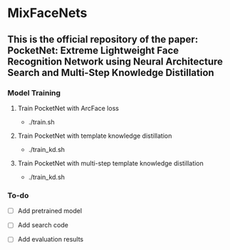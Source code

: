 # MixFaceNets



## This is the official repository of the paper: PocketNet: Extreme Lightweight Face Recognition Network using Neural Architecture Search and  Multi-Step Knowledge Distillation


### Model Training 
1. Train PocketNet with ArcFace loss
   + ./train.sh

2. Train PocketNet with template knowledge distillation
    + ./train_kd.sh
3. Train PocketNet with multi-step template knowledge distillation
    + ./train_kd.sh
 
### To-do 
- [ ] Add pretrained model
- [ ] Add search code
- [ ] Add evaluation results
 
